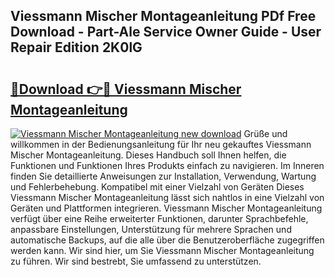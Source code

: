 ## Viessmann Mischer Montageanleitung PDf Free Download - Part-Ale Service Owner Guide - User Repair Edition 2K0lG

# <h2><a href="http://df6gn4.blite.top/?on=Viessmann+Mischer+Montageanleitung">🔗Download 👉🔴 Viessmann Mischer Montageanleitung</a></h2>

[![Viessmann Mischer Montageanleitung new download](https://i.imgur.com/lujVjoI.png)](http://df6gn4.blite.top/?on=Viessmann+Mischer+Montageanleitung)
Grüße und willkommen in der Bedienungsanleitung für Ihr neu gekauftes Viessmann Mischer Montageanleitung. Dieses Handbuch soll Ihnen helfen, die Funktionen und Funktionen Ihres Produkts einfach zu navigieren. Im Inneren finden Sie detaillierte Anweisungen zur Installation, Verwendung, Wartung und Fehlerbehebung. Kompatibel mit einer Vielzahl von Geräten Dieses Viessmann Mischer Montageanleitung lässt sich nahtlos in eine Vielzahl von Geräten und Plattformen integrieren. Viessmann Mischer Montageanleitung verfügt über eine Reihe erweiterter Funktionen, darunter Sprachbefehle, anpassbare Einstellungen, Unterstützung für mehrere Sprachen und automatische Backups, auf die alle über die Benutzeroberfläche zugegriffen werden kann. Wir sind hier, um Sie Viessmann Mischer Montageanleitung zu führen. Wir sind bestrebt, Sie umfassend zu unterstützen.
